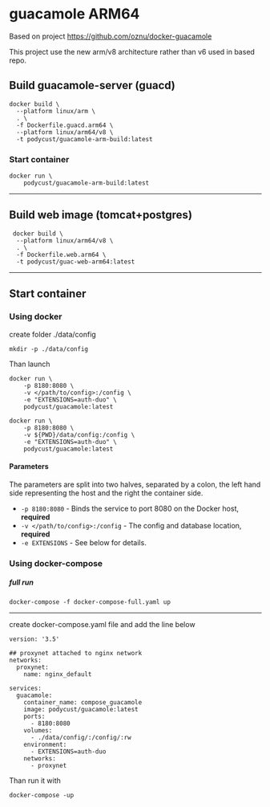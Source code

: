 # guacamole ARM64

Based on project https://github.com/oznu/docker-guacamole

This project use the new arm/v8 architecture rather than v6 used in based repo.

## Build guacamole-server (guacd)

```shell
docker build \
  --platform linux/arm \
  . \
  -f Dockerfile.guacd.arm64 \
  --platform linux/arm64/v8 \
  -t podycust/guacamole-arm-build:latest
```
### Start container
```shell
docker run \
    podycust/guacamole-arm-build:latest
```

----------
## Build web image (tomcat+postgres)
```shell
 docker build \
  --platform linux/arm64/v8 \
  . \
  -f Dockerfile.web.arm64 \
  -t podycust/guac-web-arm64:latest
```

----------

## Start container

### Using docker
create folder ./data/config
```shell
mkdir -p ./data/config
```

Than launch

```shell
docker run \
    -p 8180:8080 \
    -v </path/to/config>:/config \
    -e "EXTENSIONS=auth-duo" \
    podycust/guacamole:latest

docker run \
    -p 8180:8080 \
    -v ${PWD}/data/config:/config \
    -e "EXTENSIONS=auth-duo" \
    podycust/guacamole:latest
```

#### Parameters

The parameters are split into two halves, separated by a colon, the left hand side representing the host and the right the container side.

* `-p 8180:8080` - Binds the service to port 8080 on the Docker host, **required**
* `-v </path/to/config>:/config` - The config and database location, **required**
* `-e EXTENSIONS` - See below for details.

### Using docker-compose

##### full run
```shell
docker-compose -f docker-compose-full.yaml up
```
---

create docker-compose.yaml file and add the line below

```docker
version: '3.5'

## proxynet attached to nginx network
networks:
  proxynet:
    name: nginx_default

services: 
  guacamole:
    container_name: compose_guacamole  
    image: podycust/guacamole:latest
    ports: 
      - 8180:8080
    volumes: 
      - ./data/config/:/config/:rw
    environment: 
      - EXTENSIONS=auth-duo
    networks:
      - proxynet

```
Than run it with

```shell
docker-compose -up
```

